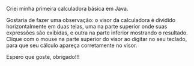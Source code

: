 Criei minha primeira calculadora básica em Java.

Gostaria de fazer uma observação: o visor da calculadora é dividido horizontalmente em duas telas, uma na parte superior onde suas expressões são exibidas, e outra na parte inferior mostrando o resultado. Clique com o mouse na parte superior do visor ao digitar no seu teclado, para que seu cálculo apareça corretamente no visor.

Espero que goste, obrigado!!!
